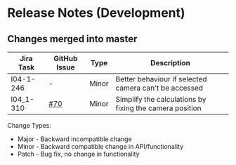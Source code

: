 Release Notes (Development)
===========================

Changes merged into master
--------------------------
| Jira Task | GitHub Issue | Type | Description |
|-----------|--------------|------|-------------|
|I04-1-246  |     -        |Minor |Better behaviour if selected camera can't be accessed|
|I04_1-310  |[#70](https://github.com/DiamondLightSource/PuckBarcodeReader/issues/70)           |Minor |Simplify the calculations by fixing the camera position|


Change Types:
* Major - Backward incompatible change
* Minor - Backward compatible change in API/functionality
* Patch - Bug fix, no change in functionality




